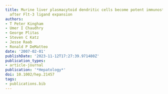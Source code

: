 ```yaml
---
title: Murine liver plasmacytoid dendritic cells become potent immunostimulatory cells
  after Flt-3 ligand expansion
authors:
- T Peter Kingham
- Umer I Chaudhry
- George Plitas
- Steven C Katz
- Jesse Raab
- Ronald P DeMatteo
date: '2007-02-01'
publishDate: '2023-11-12T17:27:39.971480Z'
publication_types:
- article-journal
publication: '*Hepatology*'
doi: 10.1002/hep.21457
tags:
- publications.bib
---
```

